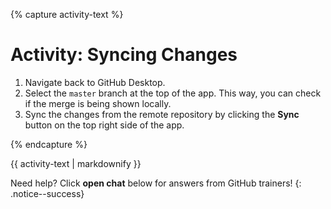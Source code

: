 {% capture activity-text %}
# Activity: Syncing Changes

1. Navigate back to GitHub Desktop.
2. Select the `master` branch at the top of the app. This way, you can check if the merge is being shown locally.
3. Sync the changes from the remote repository by clicking the **Sync** button on the top right side of the app.

{% endcapture %}

<div class="notice--warning">
{{ activity-text | markdownify }}
</div>

Need help? Click **open chat** below for answers from GitHub trainers!
{: .notice--success}
